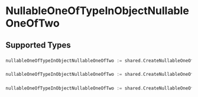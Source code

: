 # NullableOneOfTypeInObjectNullableOneOfTwo


## Supported Types

### 

```go
nullableOneOfTypeInObjectNullableOneOfTwo := shared.CreateNullableOneOfTypeInObjectNullableOneOfTwoBoolean(bool{/* values here */})
```

### 

```go
nullableOneOfTypeInObjectNullableOneOfTwo := shared.CreateNullableOneOfTypeInObjectNullableOneOfTwoInteger(int64{/* values here */})
```

### 

```go
nullableOneOfTypeInObjectNullableOneOfTwo := shared.CreateNullableOneOfTypeInObjectNullableOneOfTwoAny(interface{}{/* values here */})
```

